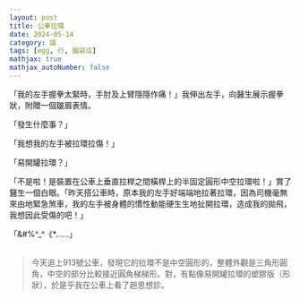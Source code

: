 ```yaml
---
layout: post
title: 公車拉環
date: 2024-05-14
category: 謅
tags: [egg, 行, 腦袋瓜]
mathjax: true
mathjax_autoNumber: false
---
```


「我的左手握拳太緊時，手肘及上臂隱隱作痛！」我伸出左手，向醫生展示握拳狀，附贈一個皺眉表情。

<!--more-->

「發生什麼事？」

「我想我的左手被拉環拉傷！」

「易開罐拉環？」

「不是啦！是裝置在公車上垂直拉桿之間橫桿上的半固定圓形中空拉環啦！」賞了醫生一個白眼。「昨天搭公車時，原本我的左手好端端地拉著拉環，因為司機毫無來由地緊急煞車，我的左手被身體的慣性動能硬生生地扯開拉環，造成我的拋飛，我想因此受傷的吧！」

「&#%^_^《*……」 <br><br>



> 今天追上913號公車，發現它的拉環不是中空圓形的，整體外觀是三角形圓角，中空的部分比較接近圓角梯梯形。對，有點像易開罐拉環的塑膠版（形狀），於是乎我在公車上看了趟思想診。

